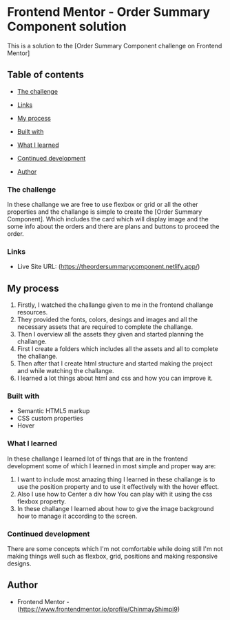 # Frontend Mentor - Order Summary Component solution

This is a solution to the [Order Summary Component challenge on Frontend Mentor]

## Table of contents

- [The challenge](#the-challenge)

- [Links](#links)

- [My process](#my-process)

- [Built with](#built-with)

- [What I learned](#what-i-learned)

- [Continued development](#continued-development)

- [Author](#author)


### The challenge

In these challange we are free to use flexbox or grid or all the other properties and the challange is simple to create the [Order Summary Component].
Which includes the card which will display image and the some info about the orders and there are plans and buttons to proceed the order.


### Links

- Live Site URL: (https://theordersummarycomponent.netlify.app/)


## My process

1. Firstly, I watched the challange given to me in the frontend challange resources.
2. They provided the fonts, colors, desings and images and all the necessary assets that are required to complete the challange.
3. Then I overview all the assets they  given and started planning the challange.
4. First I create a folders which includes all the assets and all to complete the challange.
5. Then after that I create html structure  and started making the project and while watching the challange.
6. I learned a lot things about html and css and how you can improve it.


### Built with

- Semantic HTML5 markup
- CSS custom properties
- Hover


### What I learned

In these challange I learned lot of things that are in the frontend development some of which  I learned in most simple and proper way are:

1. I want to include most amazing thing I learned in these challange is to use the position property and to use it effectively with the hover effect.
2. Also I use how to Center a div how You can play with it using the css flexbox property.
3. In these challange I learned about how to give the image background how to manage it according to the screen.

### Continued development

There are some concepts which I'm not comfortable while doing still I'm not making things well such as flexbox, grid, positions and making responsive designs.

## Author

- Frontend Mentor - (https://www.frontendmentor.io/profile/ChinmayShimpi9)